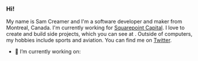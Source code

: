 ### Hi! 

My name is Sam Creamer and I'm a software developer and maker from Montreal, Canada. I'm currently working for <a href="https://squarepoint-capital.com/">Squarepoint Capital</a>.
          I love to create and build side projects, which you can see at <a href="https://samcreamer.github.io"></a>. Outside of computers, my hobbies include sports and aviation. You can find me on <a href="https://twitter.com/SamCreamer">Twitter</a>.

- 🔭 I’m currently working on:
  

<!--
**SamCreamer/samcreamer** is a ✨ _special_ ✨ repository because its `README.md` (this file) appears on your GitHub profile.

Here are some ideas to get you started:

- 🔭 I’m currently working on ...
- 🌱 I’m currently learning ...
- 👯 I’m looking to collaborate on ...
- 🤔 I’m looking for help with ...
- 💬 Ask me about ...
- 📫 How to reach me: ...
- 😄 Pronouns: ...
- ⚡ Fun fact: ...
-->
